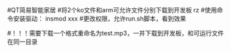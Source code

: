 #QT简易智能家居
#将2个ko文件和arm可允许文件分别下载到开发板
	rz
#使用命令安装驱动：
	insmod xxx
#更改权限，允许run.sh脚本，看到效果

#！！！需要下载一个格式重命名为test.mp3，一并下载到开发板，和可运行文件在同一目录
